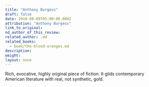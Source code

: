 ```yaml
---
title: "Anthony Burgess"
draft: false
date: 2010-08-09T05:00:00.000Z
attribution: "Anthony Burgess"
link_to_original:
nd_author_of_this_review:
related_author: .md
related_books:
  - book/the-blood-oranges.md
description:
weight:
layout: none
---
```

Rich, evocative, highly original piece of fiction. It gilds contemporary American literature with real, not synthetic, gold.

